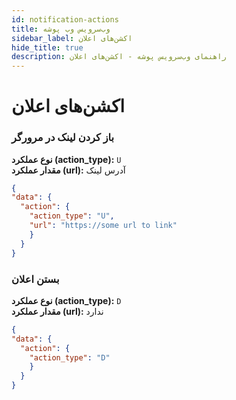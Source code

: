```yaml
---
id: notification-actions
title: وب‌سرویس وب پوشه
sidebar_label: اکشن‌های اعلان
hide_title: true
description: راهنمای وب‌سرویس پوشه - اکشن‌های اعلان
---
```


# اکشن‌های اعلان


### **باز کردن لینک در مرورگر**   
**نوع عملکرد (action_type):** ‍`U`    
**مقدار عملکرد (url):** آدرس لینک

```json
{
"data": { 
  "action": {
    "action_type": "U",
    "url": "https://some url to link"         
    }  
  }
}
```

### **بستن اعلان**   
**نوع عملکرد (action_type):** ‍`D`    
**مقدار عملکرد (url):** ندارد

```json
{
"data": { 
  "action": {
    "action_type": "D"
    }  
  }
}
```